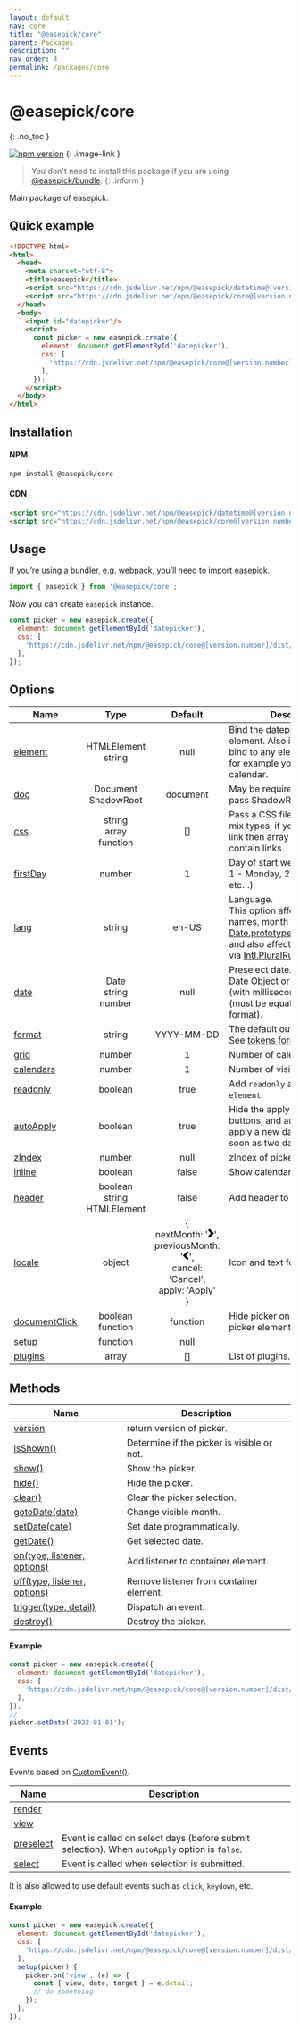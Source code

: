 ```yaml
---
layout: default
nav: core
title: "@easepick/core"
parent: Packages
description: ""
nav_order: 4
permalink: /packages/core
---
```


# @easepick/core
{: .no_toc }

[![npm version](https://badge.fury.io/js/@easepick%2Fcore.svg)](https://www.npmjs.com/package/@easepick/core)
{: .image-link }

> You don't need to install this package if you are using [@easepick/bundle](/packages/bundle).
{: .inform }

Main package of easepick.

## Quick example

```html
<!DOCTYPE html>
<html>
  <head>
    <meta charset="utf-8">
    <title>easepick</title>
    <script src="https://cdn.jsdelivr.net/npm/@easepick/datetime@[version.number]/dist/index.umd.min.js"></script>
    <script src="https://cdn.jsdelivr.net/npm/@easepick/core@[version.number]/dist/index.umd.min.js"></script>
  </head>
  <body>
    <input id="datepicker"/>
    <script>
      const picker = new easepick.create({
        element: document.getElementById('datepicker'),
        css: [
          'https://cdn.jsdelivr.net/npm/@easepick/core@[version.number]/dist/index.css',
        ],
      });
    </script>
  </body>
</html>
```

## Installation

#### NPM

```bash
npm install @easepick/core
```

#### CDN

```html
<script src="https://cdn.jsdelivr.net/npm/@easepick/datetime@[version.number]/dist/index.umd.min.js"></script>
<script src="https://cdn.jsdelivr.net/npm/@easepick/core@[version.number]/dist/index.umd.min.js"></script>
```

## Usage

If you’re using a bundler, e.g. [webpack](https://webpack.js.org/), you’ll need to import easepick.

```ts
import { easepick } from '@easepick/core';
```

Now you can create `easepick` instance.

```js
const picker = new easepick.create({
  element: document.getElementById('datepicker'),
  css: [
    'https://cdn.jsdelivr.net/npm/@easepick/core@[version.number]/dist/index.css',
  ],
});
```

## Options

| Name | Type | Default | Description
| --- | :---: | :---: | ---
| [element](#option-element) | HTMLElement <br/> string | null | Bind the datepicker to a element. Also is possible to bind to any element (not input) for example you need inline calendar.
| [doc](#option-doc) | Document <br/> ShadowRoot | document | May be required if you need to pass ShadowRoot.
| [css](#option-css) | string <br/> array <br/> function | [] | Pass a CSS file for picker. Don't mix types, if you are using css link then array should only contain links.
| [firstDay](#option-firstDay) | number | 1 | Day of start week. (0 - Sunday, 1 - Monday, 2 - Tuesday, etc…)
| [lang](#option-lang) | string | en-US | Language. <br/>This option affect to day names, month names via [Date.prototype.toLocaleString()](https://developer.mozilla.org/en-US/docs/Web/JavaScript/Reference/Global_Objects/Date/toLocaleString) and also affect to plural rules via [Intl.PluralRules](https://developer.mozilla.org/en-US/docs/Web/JavaScript/Reference/Global_Objects/PluralRules).
| [date](#option-date) | Date <br/> string <br/> number | null | Preselect date. <br/> Date Object or Unix Timestamp (with milliseconds) or String (must be equal to option format).
| [format](#option-format) | string | YYYY-MM-DD | The default output format. <br/> See [tokens format](/packages/datetime#tokens-format).
| [grid](#option-grid) | number | 1 | Number of calendar columns.
| [calendars](#option-calendars) | number | 1 | Number of visible months.
| [readonly](#option-readonly) | boolean | true | Add `readonly` attribute to `element`.
| [autoApply](#option-autoApply) | boolean | true | Hide the apply and cancel buttons, and automatically apply a new date range as soon as two dates are clicked.
| [zIndex](#option-zIndex) | number | null | zIndex of picker.
| [inline](#option-inline) | boolean | false | Show calendar inline.
| [header](#option-header) | boolean <br/> string <br/> HTMLElement | false | Add header to calendar.
| [locale](#option-locale)| object | { <br/>nextMonth: '<svg width="11" height="16" xmlns="http://www.w3.org/2000/svg"><path d="M2.748 16L0 13.333 5.333 8 0 2.667 2.748 0l7.919 8z" fill-rule="nonzero"/></svg>', <br/> previousMonth: '<svg width="11" height="16" xmlns="http://www.w3.org/2000/svg"><path d="M7.919 0l2.748 2.667L5.333 8l5.334 5.333L7.919 16 0 8z" fill-rule="nonzero"/></svg>', <br/> cancel: 'Cancel', <br/>apply: 'Apply'<br/>} | Icon and text for buttons. 
| [documentClick](#option-documentClick) | boolean <br/> function | function | Hide picker on click outside picker element.
| [setup](#option-setup) | function | null | 
| [plugins](#option-plugins) | array | [] | List of plugins.

## Methods

| Name  | Description
| --- | ---
| [version](#method-version) | return version of picker.
| [isShown()](#method-isShown) | Determine if the picker is visible or not.
| [show()](#method-show) | Show the picker.
| [hide()](#method-hide) | Hide the picker.
| [clear()](#method-clear) | Clear the picker selection.
| [gotoDate(date)](#method-gotoDate) | Change visible month.
| [setDate(date)](#method-setDate) | Set date programmatically.
| [getDate()](#method-getDate) | Get selected date.
| [on(type, listener, options)](#method-on) | Add listener to container element.
| [off(type, listener, options)](#method-off) | Remove listener from container element.
| [trigger(type, detail)](#method-trigger) | Dispatch an event.
| [destroy()](#method-destroy) | Destroy the picker.


#### Example
```js
const picker = new easepick.create({
  element: document.getElementById('datepicker'),
  css: [
    'https://cdn.jsdelivr.net/npm/@easepick/core@[version.number]/dist/index.css',
  ],
});
// 
picker.setDate('2022-01-01');
```

## Events

Events based on [CustomEvent()](https://developer.mozilla.org/en-US/docs/Web/API/CustomEvent/CustomEvent).

| Name  | Description
| --- | ---
| [render](#event-render) | 
| [view](#event-view) | 
| [preselect](#event-preselect) | Event is called on select days (before submit selection). When `autoApply` option is `false`.
| [select](#event-select) | Event is called when selection is submitted.

It is also allowed to use default events such as `click`, `keydown`, etc.

#### Example
```js
const picker = new easepick.create({
  element: document.getElementById('datepicker'),
  css: [
    'https://cdn.jsdelivr.net/npm/@easepick/core@[version.number]/dist/index.css',
  ],
  setup(picker) {
    picker.on('view', (e) => {
      const { view, date, target } = e.detail;
      // do something
    });
  },
});
```
